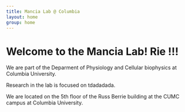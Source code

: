 ```yaml
---
title: Mancia Lab @ Columbia
layout: home
group: home
---
```


# Welcome to the Mancia Lab!  Rie  !!!

We are part of the Deparment of Physiology and Cellular biophysics at Columbia University. 

Research in the lab is focused on tdadadada.

We are located on the 5th floor of the Russ Berrie building at the CUMC campus at Columbia University.
